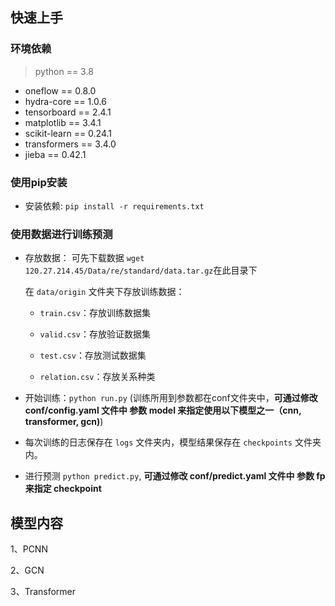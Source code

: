 ## 快速上手

### 环境依赖

> python == 3.8

- oneflow == 0.8.0
- hydra-core == 1.0.6
- tensorboard == 2.4.1
- matplotlib == 3.4.1
- scikit-learn == 0.24.1
- transformers == 3.4.0
- jieba == 0.42.1


### 使用pip安装

- 安装依赖: ```pip install -r requirements.txt```


### 使用数据进行训练预测

- 存放数据： 可先下载数据 ```wget 120.27.214.45/Data/re/standard/data.tar.gz```在此目录下

  在 `data/origin` 文件夹下存放训练数据：

  - `train.csv`：存放训练数据集

  - `valid.csv`：存放验证数据集

  - `test.csv`：存放测试数据集

  - `relation.csv`：存放关系种类

- 开始训练：```python run.py``` (训练所用到参数都在conf文件夹中，**可通过修改 conf/config.yaml 文件中 参数 model 来指定使用以下模型之一（cnn, transformer, gcn)**)

- 每次训练的日志保存在 `logs` 文件夹内，模型结果保存在 `checkpoints` 文件夹内。

- 进行预测 ```python predict.py```, **可通过修改 conf/predict.yaml 文件中 参数 fp 来指定 checkpoint**


## 模型内容
1、PCNN

2、GCN

3、Transformer

